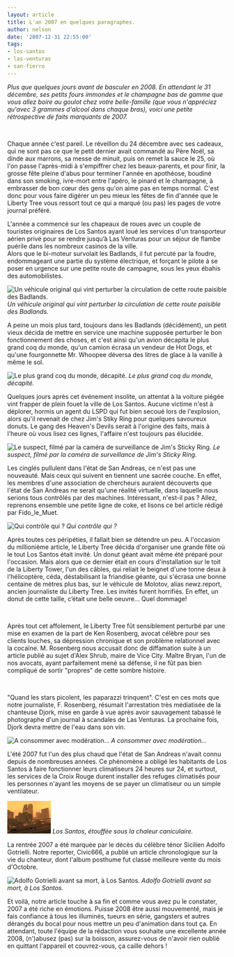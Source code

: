 ```yaml
---
layout: article
title: L'an 2007 en quelques paragraphes.
author: nelson
date: '2007-12-31 22:55:00'
tags:
- los-santos
- las-venturas
- san-fierro
---
```


_Plus que quelques jours avant de basculer en 2008. En attendant le 31 décembre, ses petits fours immondes et le champagne bas de gamme que vous allez boire au goulot chez votre belle-famille (que vous n'appréciez qu'avec 3 grammes d'alcool dans chaque bras), voici une petite rétrospective de faits marquants de 2007._

![]()

Chaque année c'est pareil. Le réveillon du 24 décembre avec ses cadeaux, qui ne sont pas ce que le petit dernier avait commandé au Père Noël, sa dinde aux marrons, sa messe de minuit, puis on remet la sauce le 25, où l'on passe l'après-midi à s'empiffrer chez les beaux-parents, et pour finir, la grosse fête pleine d'abus pour terminer l'année en apothéose, boudiné dans son smoking, ivre-mort entre l'apéro, le pinard et le champagne, à embrasser de bon cœur des gens qu'on aime pas en temps normal. C'est donc pour vous faire digérer un peu mieux les fêtes de fin d'année que le Liberty Tree vous ressort tout ce qui a marqué (ou pas) les pages de votre journal préféré.

L'année a commencé sur les chapeaux de roues avec un couple de touristes originaires de Los Santos ayant loué les services d'un transporteur aérien privé pour se rendre jusqu’à Las Venturas pour un séjour de flambe puérile dans les nombreux casinos de la ville.  
Alors que le bi-moteur survolait les Badlands, il fut percuté par la foudre, endommageant une partie du système électrique, et forçant le pilote à se poser en urgence sur une petite route de campagne, sous les yeux ébahis des automobilistes.

![Un véhicule original qui vint perturber la circulation de cette route paisible des Badlands.]()
_Un véhicule original qui vint perturber la circulation de cette route paisible des Badlands._

A peine un mois plus tard, toujours dans les Badlands (décidément), un petit vieux décida de mettre en service une machine supposée perturber le bon fonctionnement des choses, et c'est ainsi qu'un avion décapita le plus grand coq du monde, qu'un camion écrasa un vendeur de Hot Dogs, et qu'une fourgonnette Mr. Whoopee déversa des litres de glace à la vanille à même le sol.

![Le plus grand coq du monde, décapité.]()
_Le plus grand coq du monde, décapité._

Quelques jours après cet événement insolite, un attentat à la voiture piégée vint frapper de plein fouet la ville de Los Santos. Aucune victime n'est à déplorer, hormis un agent du LSPD qui fut bien secoué lors de l'explosion, alors qu'il revenait de chez Jim's Stiky Ring pour quelques savoureux donuts. Le gang des Heaven's Devils serait à l'origine des faits, mais à l'heure où vous lisez ces lignes, l'affaire n'est toujours pas élucidée.

![Le suspect, filmé par la caméra de surveillance de Jim's Sticky Ring.]()
_Le suspect, filmé par la caméra de surveillance de Jim's Sticky Ring._

Les cinglés pullulent dans l'état de San Andreas, ce n'est pas une nouveauté. Mais ceux qui suivent en tiennent une sacrée couche. En effet, les membres d'une association de chercheurs auraient découverts que l'état de San Andreas ne serait qu'une réalité virtuelle, dans laquelle nous serions tous contrôlés par des machines. Intéressant, n'est-il pas ? Allez, reprenons ensemble une petite ligne de coke, et lisons ce bel article rédigé par Fido\_le\_Muet.

![Qui contrôle qui ?]()
_Qui contrôle qui ?_

Après toutes ces péripéties, il fallait bien se détendre un peu. A l'occasion du millionième article, le Liberty Tree décida d'organiser une grande fête où le tout Los Santos était invité. Un donut géant avait même été préparé pour l'occasion. Mais alors que ce dernier était en cours d'installation sur le toit de la Liberty Tower, l'un des câbles, qui reliait le beignet d'une tonne deux à l'hélicoptère, céda, déstabilisant la friandise géante, qui s'écrasa une bonne centaine de mètres plus bas, sur le véhicule de Molotov, alias newz.report, ancien journaliste du Liberty Tree. Les invités furent horrifiés. En effet, un donut de cette taille, c’était une belle oeuvre... Quel dommage!

![]()

Après tout cet affolement, le Liberty Tree fût sensiblement perturbé par une mise en examen de la part de Ken Rosenberg, avocat célèbre pour ses clients louches, sa dépression chronique et son problème relationnel avec la cocaïne. M. Rosenberg nous accusait donc de diffamation suite à un article publié au sujet d'Alex Shrub, maire de Vice City. Maître Bryan, l'un de nos avocats, ayant parfaitement mené sa défense, il ne fût pas bien compliqué de sortir "propres" de cette sombre histoire.

![]()

"Quand les stars picolent, les paparazzi trinquent". C'est en ces mots que notre journaliste, F. Rosenberg, résumait l'arrestation très médiatisée de la chanteuse Djork, mise en garde à vue après avoir sauvagement tabassé le photographe d'un journal à scandales de Las Venturas. La prochaine fois, Djork devra mettre de l'eau dans son vin.

![A consommer avec modération...]()
_A consommer avec modération..._

L'été 2007 fut l'un des plus chaud que l'état de San Andreas n'avait connu depuis de nombreuses années. Ce phénomène a obligé les habitants de Los Santos à faire fonctionner leurs climatiseurs 24 heures sur 24, et surtout, les services de la Croix Rouge durent installer des refuges climatisés pour les personnes n'ayant les moyens de se payer un climatiseur ou un simple ventilateur.

![Los Santos, étouffée sous la chaleur caniculaire.](/content/images/2016/07/Heatwave_-_article_title_t.jpg)
_Los Santos, étouffée sous la chaleur caniculaire._

La rentrée 2007 a été marquée par le décès du célèbre ténor Sicilien Adolfo Gotrielli. Notre reporter, Civic666, a publié un article chronologique sur la vie du chanteur, dont l'album posthume fut classé meilleure vente du mois d'Octobre.

![Adolfo Gotrielli avant sa mort, à Los Santos.]()
_Adolfo Gotrielli avant sa mort, à Los Santos._

Et voilà, notre article touche à sa fin et comme vous avez pu le constater, 2007 a été riche en émotions. Puisse 2008 être aussi mouvementé, mais je fais confiance à tous les illuminés, tueurs en série, gangsters et autres dérangés du bocal pour nous mettre un peu d'animation dans tout ça. En attendant, toute l'équipe de la rédaction vous souhaite une excellente année 2008, (n')abusez (pas) sur la boisson, assurez-vous de n'avoir rien oublié en quittant l'appareil et couvrez-vous, ça caille dehors !

<!--kg-card-end: markdown-->

